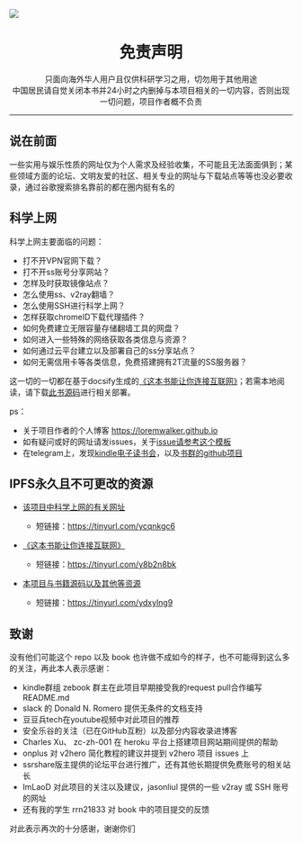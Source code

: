 ![](https://raw.githubusercontent.com/loremwalker/WebSiteUseful/master/Test/%E5%86%B2%E5%87%BA%E4%BD%A0%E7%9A%84%E7%AA%97%E5%8F%A3.png)
<h1 align="center"> 免责声明 </h1>

<p align="center">
只面向海外华人用户且仅供科研学习之用，切勿用于其他用途
<br>
中国居民请自觉关闭本书并24小时之内删掉与本项目相关的一切内容，否则出现一切问题，项目作者概不负责
</p>
<hr>

## 说在前面

一些实用与娱乐性质的网址仅为个人需求及经验收集，不可能且无法面面俱到；某些领域方面的论坛、文明友爱的社区、相关专业的网址与下载站点等等也没必要收录，通过谷歌搜索排名靠前的都在圈内挺有名的

## 科学上网

科学上网主要面临的问题：

* 打不开VPN官网下载？   
* 打不开ss账号分享网站？ 
* 怎样及时获取镜像站点？   
* 怎么使用ss、v2ray翻墙？   
* 怎么使用SSH进行科学上网？  
* 怎样获取chromeID下载代理插件？  
* 如何免费建立无限容量存储翻墙工具的网盘？
* 如何进入一些特殊的网络获取各类信息与资源？
* 如何通过云平台建立以及部署自己的ss分享站点？  
* 如何无需信用卡等各类信息，免费搭建拥有2T流量的SS服务器？

这一切的一切都在基于docsify生成的[《这本书能让你连接互联网》](http://loremwalker.github.io/fq-book)；若需本地阅读，请下载[此书源码](https://github.com/loremwalker/fq-book)进行相关部署。

ps：
* 关于项目作者的个人博客 https://loremwalker.github.io
* 如有疑问或好的网址请发issues，关于[issue请参考这个模板](https://github.com/loremwalker/WebSiteUseful/blob/master/ISSUE_TEMPLATE.md)
* 在telegram上，发现[kindle电子读书会](https://t.me/zebook)，以及[书群的github项目](https://github.com/zebook/zebook)


## IPFS永久且不可更改的资源

* [该项目中科学上网的有关网址](https://ipfs.io/ipfs/QmS994t3wJbMURtFq5ui3s8eJLGYoZtYHyG7kKGysmjh8z/)
  * 短链接：https://tinyurl.com/ycqnkgc6

* [《这本书能让你连接互联网》](https://ipfs.io/ipfs/QmQWRWNCdkusRG2Be4kggRcFEE6nmKhd4NpE4Dg1jx1Fwv/)
  * 短链接：https://tinyurl.com/y8b2n8bk

* [本项目与书籍源码以及其他等资源](https://ipfs.io/ipfs/QmYJ3orhWEJfpCCQr3BDLBCsMT6EFnDz1bnAjrMeQ7qdy7)
  * 短链接：https://tinyurl.com/ydxylng9

## 致谢

没有他们可能这个 repo 以及 book 也许做不成如今的样子，也不可能得到这么多的关注，再此本人表示感谢：

* kindle群组 zebook 群主在此项目早期接受我的request pull合作编写README.md
* slack 的 Donald N. Romero 提供无条件的文档支持
* 豆豆兵tech在youtube视频中对此项目的推荐
* 安全乐谷的关注（已在GitHub互粉）以及部分内容收录进博客
* Charles Xu、 zc-zh-001 在 heroku 平台上搭建项目网站期间提供的帮助
* onplus 对 v2hero 简化教程的建议并提到 v2hero 项目 issues 上
* ssrshare版主提供的论坛平台进行推广，还有其他长期提供免费账号的相关站长
* ImLaoD 对此项目的关注以及建议，jasonliul 提供的一些 v2ray 或 SSH 账号的网址
* 还有我的学生 rrn21833 对 book 中的项目提交的反馈

对此表示再次的十分感谢，谢谢你们
